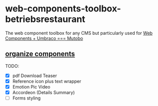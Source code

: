 # web-components-toolbox-betriebsrestaurant
The web component toolbox for any CMS but particularly used for [Web Components + Umbraco === Mutobo](http://mutobo.ch/)

## [organize components](https://wiki.migros.net/display/OCC/Web+Components+CMS+Template)

TODO:
- [x] pdf Download Teaser
- [x] Reference icon plus text wrapper
- [x] Emotion Pic Video
- [x] Accordeon (Details Summary)
- [ ] Forms styling

